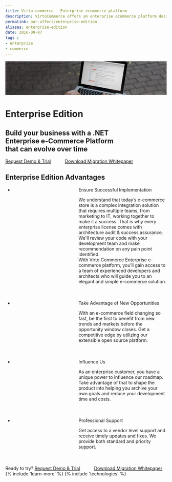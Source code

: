 ```yaml
---
title: Virto commerce - Enterprise ecommerce platform
description: VirtoCommerce offers an enterprise ecommerce platform designed to expand sales with simple and exciting ecommerce solutions.
permalink: our-offers/enterprise-edition
aliases: enterprise-edition
date: 2016-09-07
tags : 
- enterprise
- commerce
---
```

<div class="slider">
	<img alt="" src="../assets/images/bg-enterprise.jpg" class="slider-bg">
	<div class="responsive">
		<div class="slider-info">
			<h1 class="slider-title">Enterprise Edition</h1>
			<h2 class="slider-descr">
				Build your business with a .NET <br /> 
				Enterprise e-Commerce Platform <br /> 
				that can evolve over time
			</h2>
			<a class="button fill" href="/try-now" id="href_1" style="margin-right: 40px;">Request Demo & Trial</a>
			<a class="button fill" href="/migration-whitepaper">Download Migration Whitepaper</a>
		</div>
	</div>
</div>
<!-- Proposal -->
<div class="proposal __responsive">
	<h2 class="head-title">Enterprise Edition Advantages</h2>
	<ul class="list">
		<li class="list-item team" style="padding-left:205px; margin-bottom: 50px;">
			<div class="proposal-ico"></div>
			<p class="proposal-title">Ensure Successful Implementation</p>
			<p class="proposal-descr">
				We understand that today’s e-commerce store is a complex integration solution that requires multiple teams, 
				from marketing to IT, working together to make it a success. That is why every enterprise license comes with
				architecture audit & success assurance. We'll review your code with your development team and make recommendation
				on any pain point identified. 
				<br/>
				With Virto Commerce Enterprise e-commerce 
				platform, you’ll gain access to a team of experienced developers and architects who will guide you to an 
				elegant and simple e-commerce solution.
			</p>
		</li>
		<li class="list-item updates" style="padding-left:205px; margin-bottom: 50px;">
			<div class="proposal-ico"></div>
			<p class="proposal-title">Take Advantage of New Opportunities</p>
			<p class="proposal-descr">
				With an e-commerce field changing so fast, be the first to benefit from new trends and markets before the
				opportunity window closes. Get a competitive edge by utilizing our extensible open source platform.
			</p>
		</li>
		<li class="list-item dev" style="padding-left:205px; margin-bottom: 50px;">
			<div class="proposal-ico"></div>
			<p class="proposal-title">Influence Us</p>
			<p class="proposal-descr">
				As an enterprise customer, you have a unique power to influence our roadmap. Take advantage of that to shape 
				the product into helping you archive your own goals and reduce your development time and costs.
			</p>
		</li>
		<li class="list-item support" style="padding-left:205px; margin-bottom: 50px;">
			<div class="proposal-ico"></div>
			<p class="proposal-title">Professional Support</p>
			<p class="proposal-descr">
				Get access to a vendor level support and receive timely updates and fixes. We provide both standard and priority 
				support.
			</p>
		</li>
	</ul>
</div>
<div class="try-it">
	<span class="try-it-text">Ready to try?</span>
	<a class="button fill" href="/try-now" id="href_1" style="margin-right: 40px;">Request Demo & Trial</a>
	<a class="button fill" href="/migration-whitepaper">Download Migration Whitepaper</a>
</div>
{% include 'learn-more' %}
{% include 'technologies' %}